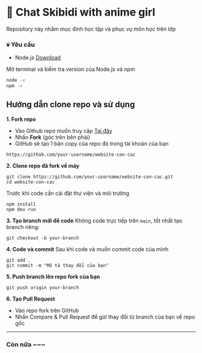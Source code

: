 # 🧐 Chat Skibidi with anime girl

Repository này nhằm mục đính học tập và phục vụ môn học trên lớp

### 💀 Yêu cầu
- Node.js [Download](https://nodejs.org/en/download)

Mở terminal và kiểm tra version của Node.js và npm

```bash
node -v
npm -v
```

## Hướng dẫn clone repo và sử dụng
**1. Fork repo**
- Vào Github repo muốn truy cập [Tại đây](https://github.com/ankkun13/website-con-cac)
- Nhấn **Fork** (góc trên bên phải)
- GitHub sẽ tạo 1 bản copy của repo đó trong tài khoản của bạn
```
https://github.com/your-username/website-con-cac
```

**2. Clone repo đã fork về máy**
```
git clone https://github.com/your-username/website-con-cac.git
cd website-con-cac
```
Trước khi code cần cài đặt thư viện và môi trường
```
npm install
npm dev run
```
**3. Tạo branch mới để code**
Không code trực tiếp trên `main`, tốt nhất tạo branch riêng:
```
git checkout -b your-branch
```

**4. Code và commit**
Sau khi code và muốn commit code của mình
```
git add .
git commit -m "Mô tả thay đổi của bạn"
```

**5. Push branch lên repo fork của bạn**
```
git push origin your-branch
```

**6. Tạo Pull Request**
- Vào repo fork trên GitHub
- Nhấn Compare & Pull Request để gửi thay đổi từ branch của bạn về repo gốc

------------

### Còn nữa ~~~